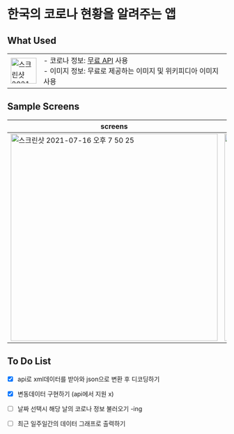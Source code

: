 
한국의 코로나 현황을 알려주는 앱
==

What Used
--

|||
|-|-|
|<img width="59" alt="스크린샷 2021-07-16 오전 2 55 25" src="https://user-images.githubusercontent.com/74492426/125834839-3fe552f7-dbe4-4e6b-abe6-82e770701815.png">|- 코로나 정보: [무료 API](https://www.data.go.kr/tcs/dss/selectApiDataDetailView.do?publicDataPk=15043376]) 사용<br> - 이미지 정보: 무료로 제공하는 이미지 및 위키피디아 이미지 사용|


Sample Screens
--

|screens||
|-----|-----|
|<img width="475" alt="스크린샷 2021-07-16 오후 7 50 25" src="https://user-images.githubusercontent.com/74492426/125936750-3da088b4-b737-408b-af50-21ef17fe9a8f.png">|<img width="475" alt="스크린샷 2021-07-16 오후 7 51 01" src="https://user-images.githubusercontent.com/74492426/125936831-fca69a28-2805-43ac-9547-8c76abdfaa6a.png">|







To Do List
--
- [x] api로 xml데이터를 받아와 json으로 변환 후 디코딩하기
- [x] 변동데이터 구현하기 (api에서 지원 x)
- [ ] 날짜 선택시 해당 날의 코로나 정보 불러오기 -ing
- [ ] 최근 일주일간의 데이터 그래프로 출력하기


